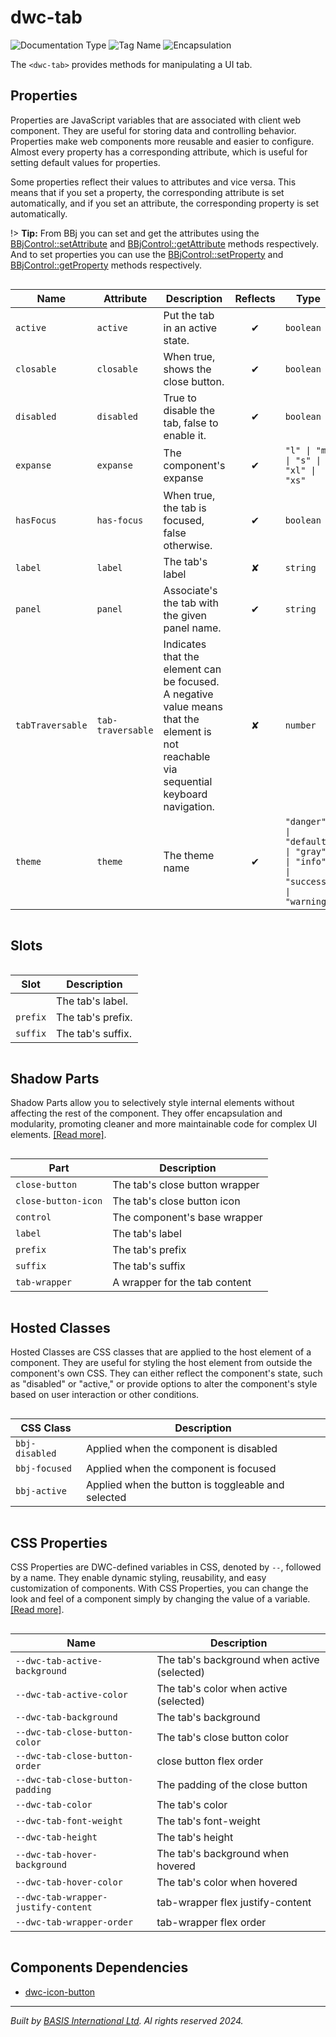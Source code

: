 # dwc-tab
![Documentation Type](https://img.shields.io/badge/Documentation-dwc-%23006aff) ![Tag Name](https://img.shields.io/badge/Component-dwc--tab-%23006aff)  ![Encapsulation](https://img.shields.io/badge/Encapsulation-shadow-%23006aff)

The `<dwc-tab>` provides methods for manipulating a UI tab.


## Properties 


Properties are JavaScript variables that are associated with client web component.
They are useful for storing data and controlling behavior. Properties make web components more reusable and easier to configure.
Almost every property has a corresponding attribute, which is useful for setting default values for properties.

Some properties reflect their values to attributes and vice versa. This means that if you set a property, the corresponding attribute is set automatically, and if you set an attribute, the corresponding property is set automatically.

!> **Tip:** From BBj you can set and get the attributes using the [BBjControl::setAttribute](https://documentation.basis.cloud/BASISHelp/WebHelp/bbjobjects/SysGui/bbjcontrol/BBjControl_setAttribute.htm)
and [BBjControl::getAttribute](https://documentation.basis.cloud/BASISHelp/WebHelp/bbjobjects/SysGui/bbjcontrol/BBjControl_getAttribute.htm) methods respectively.
And to set properties you can use the [BBjControl::setProperty](https://documentation.basis.cloud/BASISHelp/WebHelp/bbjobjects/SysGui/bbjcontrol/BBjControl_setProperty.htm) and [BBjControl::getProperty](https://documentation.basis.cloud/BASISHelp/WebHelp/bbjobjects/SysGui/bbjcontrol/BBjControl_getProperty.htm) methods respectively.
<div style="overflow-x: auto;">

| Name               | Attribute           | Description                                                                                                                             | Reflects | Type                                                                    | Default       |
| ------------------ | ------------------- | --------------------------------------------------------------------------------------------------------------------------------------- | :------: | ----------------------------------------------------------------------- | ------------- |
| ``active``         | ``active``          | Put the tab in an active state.                                                                                                         | &#x2714; | ``boolean``                                                             | ``false``     |
| ``closable``       | ``closable``        | When true, shows the close button.                                                                                                      | &#x2714; | ``boolean``                                                             | ``false``     |
| ``disabled``       | ``disabled``        | True to disable the tab, false to enable it.                                                                                            | &#x2714; | ``boolean``                                                             | ``false``     |
| ``expanse``        | ``expanse``         | The component's expanse                                                                                                                 | &#x2714; | ``"l" \| "m" \| "s" \| "xl" \| "xs"``                                   | ``'m'``       |
| ``hasFocus``       | ``has-focus``       | When true, the tab is focused, false otherwise.                                                                                         | &#x2714; | ``boolean``                                                             | ``false``     |
| ``label``          | ``label``           | The tab's label                                                                                                                         | &#x2718; | ``string``                                                              | ``''``        |
| ``panel``          | ``panel``           | Associate's the tab with the given panel name.                                                                                          | &#x2714; | ``string``                                                              | ``''``        |
| ``tabTraversable`` | ``tab-traversable`` | Indicates that the element can be focused. A negative value means that the element is not reachable via sequential keyboard navigation. | &#x2718; | ``number``                                                              | ``0``         |
| ``theme``          | ``theme``           | The theme name                                                                                                                          | &#x2714; | ``"danger" \| "default" \| "gray" \| "info" \| "success" \| "warning"`` | ``'default'`` |


</div>

## Slots

<div style="overflow-x: auto;">

| Slot       | Description       |
| ---------- | ----------------- |
|            | The tab's label.  |
| ``prefix`` | The tab's prefix. |
| ``suffix`` | The tab's suffix. |


</div>

## Shadow Parts


Shadow Parts allow you to selectively style internal elements without affecting the rest of the component.
They offer encapsulation and modularity, promoting cleaner and more maintainable code for complex UI elements. [[Read more]](theme-engine/css-shadow-parts).
<div style="overflow-x: auto;">

| Part                  | Description                    |
| --------------------- | ------------------------------ |
| ``close-button``      | The tab's close button wrapper |
| ``close-button-icon`` | The tab's close button icon    |
| ``control``           | The component's base wrapper   |
| ``label``             | The tab's label                |
| ``prefix``            | The tab's prefix               |
| ``suffix``            | The tab's suffix               |
| ``tab-wrapper``       | A wrapper for the tab content  |


</div>

## Hosted Classes


Hosted Classes are CSS classes that are applied to the host element of a component. They are useful for styling the host element from outside the component's own CSS.
They can either reflect the component's state, such as "disabled" or "active," or provide options to alter the component's style based on user interaction or other conditions.
<div style="overflow-x: auto;">

| CSS Class        | Description                                        |
| ---------------- | -------------------------------------------------- |
| ``bbj-disabled`` | Applied when the component is disabled             |
| ``bbj-focused``  | Applied when the component is focused              |
| ``bbj-active``   | Applied when the button is toggleable and selected |


</div>

## CSS Properties


CSS Properties are DWC-defined variables in CSS, denoted by `--`, followed by a name.
They enable dynamic styling, reusability, and easy customization of components.
With CSS Properties, you can change the look and feel of a component simply by changing the value of a variable.
[[Read more]](theme-engine/css-variables).
<div style="overflow-x: auto;">

| Name                                  | Description                                 |
| ------------------------------------- | ------------------------------------------- |
| ``--dwc-tab-active-background``       | The tab's background when active (selected) |
| ``--dwc-tab-active-color``            | The tab's color when active (selected)      |
| ``--dwc-tab-background``              | The tab's background                        |
| ``--dwc-tab-close-button-color``      | The tab's close button color                |
| ``--dwc-tab-close-button-order``      | close button flex order                     |
| ``--dwc-tab-close-button-padding``    | The padding of the close button             |
| ``--dwc-tab-color``                   | The tab's color                             |
| ``--dwc-tab-font-weight``             | The tab's font-weight                       |
| ``--dwc-tab-height``                  | The tab's height                            |
| ``--dwc-tab-hover-background``        | The tab's background when hovered           |
| ``--dwc-tab-hover-color``             | The tab's color when hovered                |
| ``--dwc-tab-wrapper-justify-content`` | tab-wrapper flex justify-content            |
| ``--dwc-tab-wrapper-order``           | tab-wrapper flex order                      |


</div>

## Components Dependencies

- [dwc-icon-button](web-components/dwc-icon-button.md)


----------------------------------------------
*Built by [BASIS International Ltd](https://www.basis.cloud/). Al rights reserved 2024.*
